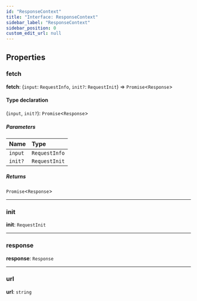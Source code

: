 ```yaml
---
id: "ResponseContext"
title: "Interface: ResponseContext"
sidebar_label: "ResponseContext"
sidebar_position: 0
custom_edit_url: null
---
```


## Properties

### fetch

 **fetch**: (`input`: `RequestInfo`, `init?`: `RequestInit`) => `Promise`<`Response`\>

#### Type declaration

(`input`, `init?`): `Promise`<`Response`\>

##### Parameters

| Name | Type |
| :------ | :------ |
| `input` | `RequestInfo` |
| `init?` | `RequestInit` |

##### Returns

`Promise`<`Response`\>

___

### init

 **init**: `RequestInit`

___

### response

 **response**: `Response`

___

### url

 **url**: `string`
